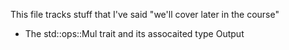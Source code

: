 This file tracks stuff that I've said "we'll cover later in the course"

* The std::ops::Mul trait and its assocaited type Output